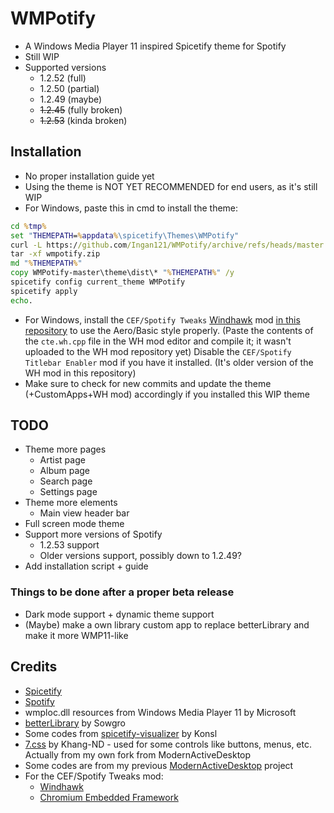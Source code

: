 # WMPotify
* A Windows Media Player 11 inspired Spicetify theme for Spotify
* Still WIP
* Supported versions
    * 1.2.52 (full)
    * 1.2.50 (partial)
    * 1.2.49 (maybe)
    * ~~1.2.45~~ (fully broken)
    * ~~1.2.53~~ (kinda broken)

## Installation
* No proper installation guide yet
* Using the theme is NOT YET RECOMMENDED for end users, as it's still WIP
* For Windows, paste this in cmd to install the theme:
```cmd
cd %tmp%
set "THEMEPATH=%appdata%\spicetify\Themes\WMPotify"
curl -L https://github.com/Ingan121/WMPotify/archive/refs/heads/master.zip -o wmpotify.zip
tar -xf wmpotify.zip
md "%THEMEPATH%"
copy WMPotify-master\theme\dist\* "%THEMEPATH%" /y
spicetify config current_theme WMPotify
spicetify apply
echo.
```
* For Windows, install the `CEF/Spotify Tweaks` [Windhawk](https://windhawk.net/) mod [in this repository](https://github.com/Ingan121/WMPotify/tree/master/cte.wh.cpp) to use the Aero/Basic style properly. (Paste the contents of the `cte.wh.cpp` file in the WH mod editor and compile it; it wasn't uploaded to the WH mod repository yet) Disable the `CEF/Spotify Titlebar Enabler` mod if you have it installed. (It's older version of the WH mod in this repository)
* Make sure to check for new commits and update the theme (+CustomApps+WH mod) accordingly if you installed this WIP theme

## TODO
* Theme more pages
    * Artist page
    * Album page
    * Search page
    * Settings page
* Theme more elements
    * Main view header bar
* Full screen mode theme
* Support more versions of Spotify
    * 1.2.53 support
    * Older versions support, possibly down to 1.2.49?
* Add installation script + guide

### Things to be done after a proper beta release
* Dark mode support + dynamic theme support
* (Maybe) make a own library custom app to replace betterLibrary and make it more WMP11-like

## Credits
* [Spicetify](https://spicetify.app/)
* [Spotify](https://www.spotify.com/)
* wmploc.dll resources from Windows Media Player 11 by Microsoft
* [betterLibrary](https://github.com/Sowgro/betterLibrary) by Sowgro
* Some codes from [spicetify-visualizer](https://github.com/Konsl/spicetify-visualizer) by Konsl
* [7.css](https://khang-nd.github.io/7.css) by Khang-ND - used for some controls like buttons, menus, etc. Actually from my own fork from ModernActiveDesktop
* Some codes are from my previous [ModernActiveDesktop](https://github.com/Ingan121/ModernActiveDesktop) project
* For the CEF/Spotify Tweaks mod:
    * [Windhawk](https://windhawk.net/)
    * [Chromium Embedded Framework](https://bitbucket.org/chromiumembedded/cef)